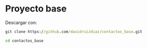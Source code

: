 # Proyecto base

Descargar con:

```cmd
git clone https://github.com/davidruizdiaz/contactos_base.git

cd contactos_base
```
